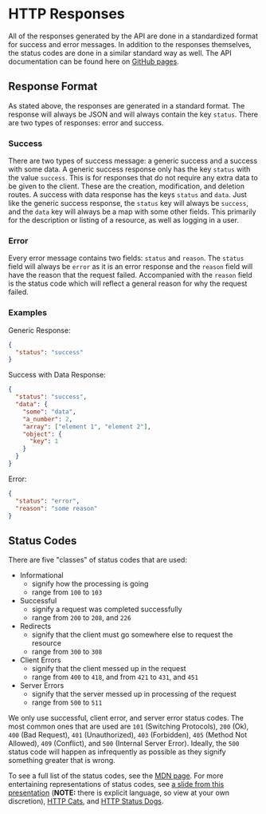# HTTP Responses
All of the responses generated by the API are done in a standardized format for success and error messages.
In addition to the responses themselves, the status codes are done in a similar standard way as well.
The API documentation can be found here on [GitHub pages](https://akrantz01.github.io/apcsp).

## Response Format
As stated above, the responses are generated in a standard format.
The response will always be JSON and will always contain the key `status`.
There are two types of responses: error and success.

### Success
There are two types of success message: a generic success and a success with some data.
A generic success response only has the key `status` with the value `success`.
This is for responses that do not require any extra data to be given to the client.
These are the creation, modification, and deletion routes.
A success with data response has the keys `status` and `data`.
Just like the generic success response, the `status` key will always be `success`, and the `data` key will always be a map with some other fields.
This primarily for the description or listing of a resource, as well as logging in a user.

### Error
Every error message contains two fields: `status` and `reason`.
The `status` field will always be `error` as it is an error response and the `reason` field will have the reason that the request failed.
Accompanied with the `reason` field is the status code which will reflect a general reason for why the request failed.

### Examples
Generic Response:
```json
{
  "status": "success"
}
```

Success with Data Response:
```json
{
  "status": "success",
  "data": {
    "some": "data",
    "a_number": 2,
    "array": ["element 1", "element 2"],
    "object": {
      "key": 1
    }
  }
}
```

Error:
```json
{
  "status": "error",
  "reason": "some reason"
}
```

## Status Codes
There are five "classes" of status codes that are used:
- Informational
  - signify how the processing is going
  - range from `100` to `103` 
- Successful
  - signify a request was completed successfully
  - range from `200` to `208`, and `226`
- Redirects
  - signify that the client must go somewhere else to request the resource
  - range from `300` to `308`
- Client Errors
  - signify that the client messed up in the request
  - range from `400` to `418`, and from `421` to `431`, and `451`
- Server Errors
  - signify that the server messed up in processing of the request
  - range from `500` to `511`

We only use successful, client error, and server error status codes.
The most common ones that are used are `101` (Switching Protocols), `200` (Ok), `400` (Bad Request), `401` (Unauthorized), `403` (Forbidden), `405` (Method Not Allowed), `409` (Conflict), and `500` (Internal Server Error).
Ideally, the `500` status code will happen as infrequently as possible as they signify something greater that is wrong. 

To see a full list of the status codes, see the [MDN page](https://developer.mozilla.org/en-US/docs/Web/HTTP/Status).
For more entertaining representations of status codes, see [a slide from this presentation](https://drtomcrick.files.wordpress.com/2017/04/http-status-code-cheat-sheet1.png) (**NOTE:** there is explicit language, so view at your own discretion), [HTTP Cats](https://http.cat), and [HTTP Status Dogs](https://httpstatusdogs.com/).
